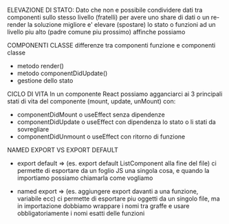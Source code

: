 ELEVAZIONE DI STATO:
Dato che non e possibile condividere dati tra componenti sullo stesso livello (fratelli) per avere uno share di dati o un re-render
la soluzione migliore e' elevare (spostare) lo stato o funzioni ad un livello piu alto (padre comune piu prossimo) affinche possiamo


COMPONENTI CLASSE
differenze tra componenti funzione e componenti classe
- metodo render()
- metodo componentDidUpdate()
- gestione dello stato


CICLO DI VITA
In un componente React possiamo agganciarci ai 3 principali stati di vita del componente (mount, update, unMount) con:
- componentDidMount o useEffect senza dipendenze 
- componentDidUpdate o useEffect con dipendenza lo stato o li stati da sovregliare
- componentDidUnmount o useEffect con ritorno di funzione


NAMED EXPORT VS EXPORT DEFAULT
- export default => (es. export default ListComponent alla fine del file)
ci permette di esportare da un foglio JS una singola cosa, e quando la importiamo possiamo chiamarla come vogliamo


- named export => (es. aggiungere export davanti a una funzione, variabile ecc)
ci permette di esportare piu oggetti da un singolo file, ma in importazione dobbiamo wrappare i nomi tra graffe e usare obbligatoriamente i nomi esatti delle funzioni